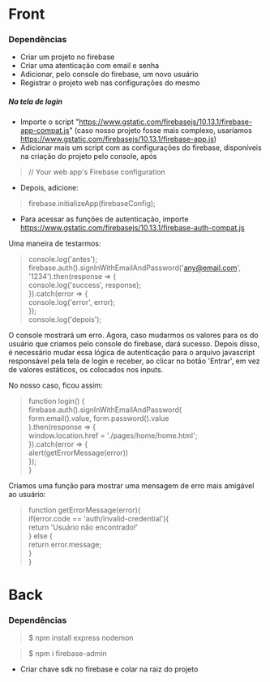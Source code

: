 # Front

### Dependências
- Criar um projeto no firebase
- Criar uma atenticação com email e senha
- Adicionar, pelo console do firebase, um novo usuário
- Registrar o projeto web nas configurações do mesmo

##### Na tela de login
- Importe o script "https://www.gstatic.com/firebasejs/10.13.1/firebase-app-compat.js" (caso nosso projeto fosse mais complexo, usaríamos https://www.gstatic.com/firebasejs/10.13.1/firebase-app.js)
- Adicionar mais um script com as configurações do firebase, disponíveis na criação do projeto pelo console, após 
> // Your web app's Firebase configuration
- Depois, adicione:
> firebase.initializeApp(firebaseConfig);
- Para acessar as funções de autenticação, importe https://www.gstatic.com/firebasejs/10.13.1/firebase-auth-compat.js

Uma maneira de testarmos:
> console.log('antes'); </br>
  firebase.auth().signInWithEmailAndPassword('any@email.com', '1234').then(response => { </br>
    console.log('success', response);</br>
  }).catch(error => {</br>
    console.log('error', error); </br>
  });</br>
  console.log('depois');</br>

O console mostrará um erro. Agora, caso mudarmos os valores para os do usuário que criamos pelo console do firebase, dará sucesso. Depois disso, é necessário mudar essa lógica de autenticação para o arquivo javascript responsável pela tela de login e receber, ao clicar no botão 'Entrar', em vez de valores estáticos, os colocados nos inputs.

No nosso caso, ficou assim:
> function login() { </br>
    firebase.auth().signInWithEmailAndPassword( </br>
        form.email().value, form.password().value</br>
    ).then(response => {</br>
        window.location.href = './pages/home/home.html';</br>
    }).catch(error => {</br>
        alert(getErrorMessage(error))</br>
    });</br>
}

Criamos uma função para mostrar uma mensagem de erro mais amigável ao usuário:
> function getErrorMessage(error){</br>
    if(error.code == 'auth/invalid-credential'){</br>
        return 'Usuário não encontrado!'</br>
    } else {</br>
        return error.message;</br>
    }</br>
}

# Back

### Dependências

> $ npm install express nodemon

> $ npm i firebase-admin

- Criar chave sdk no firebase e colar na raiz do projeto